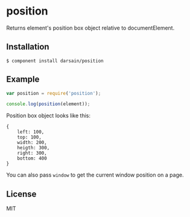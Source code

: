 # position

Returns element's position box object relative to documentElement.

## Installation

```
$ component install darsain/position
```

## Example

```js
var position = require('position');

console.log(position(element));
```

Position box object looks like this:

```
{
	left: 100,
	top: 100,
	width: 200,
	heigth: 300,
	right: 300,
	bottom: 400
}
```

You can also pass `window` to get the current window position on a page.

## License

MIT